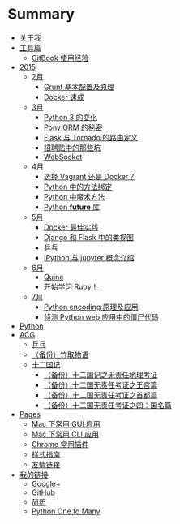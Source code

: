 # Summary

* [关于我](README.md)
* [工具篇]()
   * [GitBook 使用经验](app/gitbook-tutorial.md)
* [2015]()
   * [2月]()
       * [Grunt 基本配置及原理](fe/grunt.md)
       * [Docker 速成](sa/docker.md)
   * [3月]()
       * [Python 3 的变化](python/python3.md)
       * [Pony ORM 的秘密](python/db/pony.md)
       * [Flask 与 Tornado 的路由定义](python/web/flask-tornado-router.md)
       * [招聘贴中的那些坑](career/job.md)
       * [WebSocket](python/web/websocket.md)
   * [4月]()
       * [选择 Vagrant 还是 Docker？](sa/vagrant-vs-docker.md)
       * [Python 中的方法绑定](python/python-bound-unbound-method.md)
       * [Python 中魔术方法](python/magic-methods-in-python.md)
       * [Python __future__ 库](python/python-future.md)
   * [5月]()
       * [Docker 最佳实践](sa/docker-best-practice.md)
       * [Django 和 Flask 中的类视图](python/web/class-view-in-django-flask.md)
       * [乒乓](acg/pingpang/pingpang.md)
       * [IPython 与 jupyter 概念介绍](python/jupyter.md)
   * [6月]()
       * [Quine](programming/quine.md)
       * [开始学习 Ruby！](ruby/start-ruby.md)
   * [7月]()
       * [Python encoding 原理及应用](python/encoding.md)
       * [侦测 Python web 应用中的僵尸代码](python/web/coverage.md)
* [Python](python/README.md)
* [ACG](https://gist.github.com/kxxoling/0a65907b7cf99b88420c)
   * [乒乓](acg/pingpang/pingpang.md)
   * [（备份）竹取物语](acg/bamboo-cutter-tale/farewell.md)
   * [十二国记](acg/the-twelve-kindoms/README.md)
       * [（备份）十二国记之无责任地理考证](acg/the-twelve-kindoms/geography.md)
       * [（备份）十二国无责任考证之王宫篇](acg/the-twelve-kindoms/palace.md)
       * [（备份）十二国无责任考证之首都篇](acg/the-twelve-kindoms/capital.md)
       * [（备份）十二国无责任考证之四：国名篇](acg/the-twelve-kindoms/kindom-name.md)
* [Pages](pages/README.md)
   * [Mac 下常用 GUI 应用](pages/mac-gui.md)
   * [Mac 下常用 CLI 应用](pages/mac-cli.md)
   * [Chrome 常用插件](pages/chrome-plugin.md)
   * [样式指南](pages/style-guide.md)
   * [友情链接](pages/friend-links.md)
* [我的链接]()
   * [Google+](https://plus.google.com/110933537774298503345)
   * [GitHub](https://github.com/kxxoling)
   * [简历](http://gh.windrunner.info/resume)
   * [Python One to Many](http://py.windrunner.info)

